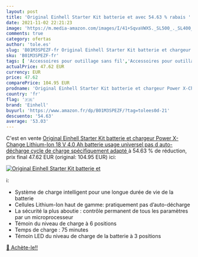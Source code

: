 ```yaml
---
layout: post
title: 'Original Einhell Starter Kit batterie et avec 54.63 % rabais '
date: 2021-11-02 22:21:23
image: 'https://m.media-amazon.com/images/I/41+SqvaVWXS._SL500_._SL400_.jpg'
comments: true
category: ofertas
author: 'tole.es'
slug: 'B01M3SPEZF-fr Original Einhell Starter Kit batterie et chargeur Power...'
sku: 'B01M3SPEZF-fr'
tags: [ 'Accessoires pour outillage sans fil','Accessoires pour outillage électroportatif','Bricolage','Chargeurs pour outils sans fil','Outillage à main et électroportatif','einhell', ]
actualPrice: 47.62 EUR
currency: EUR
price: 47.62
comparePrice: 104.95 EUR
prodname: 'Original Einhell Starter Kit batterie et chargeur Power X-Change  Lithium-Ion  18 V  4.0 Ah batterie  usage universel  pas d auto-décharge  cycle de charge spécifiquement adapté '
country: 'fr'
flag: '🇫🇷'
brand: 'Einhell'
buyurl: 'https://www.amazon.fr/dp/B01M3SPEZF/?tag=tolees0d-21'
descuento: '54.63'
average: '53.03'
---
```


C'est en vente [Original Einhell Starter Kit batterie et chargeur Power X-Change  Lithium-Ion  18 V  4.0 Ah batterie  usage universel  pas d auto-décharge  cycle de charge spécifiquement adapté ](https://www.amazon.fr/dp/B01M3SPEZF/?tag=tolees0d-21)  à  54.63 % de réduction, prix final  47.62 EUR (original: 104.95 EUR) ici:

[![Original Einhell Starter Kit batterie et](https://m.media-amazon.com/images/I/41+SqvaVWXS._SL500_._SL400_.jpg)](https://www.amazon.fr/dp/B01M3SPEZF/?tag=tolees0d-21)

ℹ️:

- Système de charge intelligent pour une longue durée de vie de la batterie
- Cellules Lithium-Ion haut de gamme: pratiquement pas d’auto-décharge
- La sécurité la plus aboutie : contrôle permanent de tous les paramètres par un microprocesseur
- Témoin du niveau de charge à 6 positions
- Temps de charge : 75 minutes
- Témoin LED du niveau de charge de la batterie à 3 positions

[🛒 Achète-le!!](https://www.amazon.fr/dp/B01M3SPEZF/?tag=tolees0d-21)
